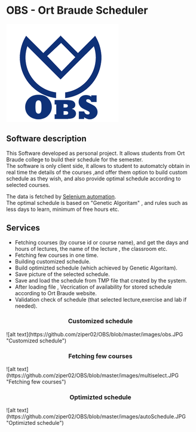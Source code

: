  # OBS - Ort Braude Scheduler
![alt text](https://github.com/ziper02/OBS/blob/master/images/OBS_logo.png "OBS Logo")


## Software description  
This Software developed as personal project. It allows students from Ort Braude college to build their schedule for the semester.  
The software is only client side, it allows to student to automatcly obtain in real time the details of the courses ,and offer them option to build custom schedule as they wish, and also provide optimal schedule according to selected courses.  
  
The data is fetched by [Selenium automation](https://www.selenium.dev/).  
The optimal schedule is based on "Genetic Algoritam" , and rules such as less days to learn, minimum of free hours etc.
  
  
## Services  
* Fetching courses (by course id or course name), and get the days and hours of lectures, the name of the lecture , the classroom etc.
* Fetching few courses in one time.
* Building customized schedule.
* Build optimizted schedule (which achieved by Genetic Algoritam).
* Save picture of the selected schedule.
* Save and load the schedule from TMP file that created by the system.
* After loading file , Vecrication of availability for stored schedule according to Ort Braude website.
* Validation check of schedule (that selected lecture,exercise and lab if needed).

<html> <body> <center> <h3>Customized schedule</h3> </center> </body> </html>  
![alt text](https://github.com/ziper02/OBS/blob/master/images/obs.JPG "Customized schedule")
  
<center> <h3>Fetching few courses</h3> </center>  
![alt text](https://github.com/ziper02/OBS/blob/master/images/multiselect.JPG "Fetching few courses")
  
<center> <h3>Optimizted schedule</h3> </center>  
![alt text](https://github.com/ziper02/OBS/blob/master/images/autoSchedule.JPG "Optimizted schedule")

